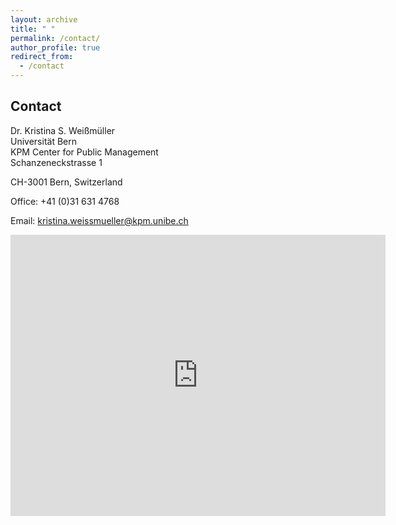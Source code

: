 ```yaml
---
layout: archive
title: " "
permalink: /contact/
author_profile: true
redirect_from:
  - /contact
---
```






Contact
--------
Dr. Kristina S. Weißmüller <br>
Universität Bern <br>
KPM Center for Public Management <br>
Schanzeneckstrasse 1 <br>

CH-3001 Bern, Switzerland

Office: +41 (0)31 631 4768

Email: <a href="mailto:kristina.weissmueller@kpm.unibe.ch">kristina.weissmueller@kpm.unibe.ch</a>




<iframe src="https://www.google.com/maps/embed?pb=!1m18!1m12!1m3!1d1361.7988455640746!2d7.4348998006477505!3d46.94994559815681!2m3!1f0!2f0!3f0!3m2!1i1024!2i768!4f13.1!3m3!1m2!1s0x478e39bc3c33395f%3A0xb8c92e62f4ac7d60!2sUniS!5e0!3m2!1sde!2sch!4v1604447179156!5m2!1sde!2sch" width="600" height="450" frameborder="0" style="border:0;" allowfullscreen="" aria-hidden="false" tabindex="0"></iframe>

